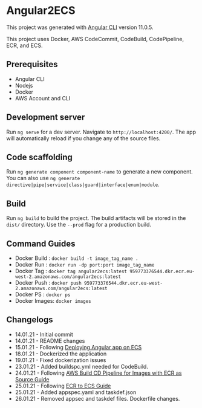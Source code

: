 # Angular2ECS

This project was generated with [Angular CLI](https://github.com/angular/angular-cli) version 11.0.5. &nbsp;

This project uses Docker, AWS CodeCommit, CodeBuild, CodePipeline, ECR, and ECS.

## Prerequisites
* Angular CLI
* Nodejs
* Docker
* AWS Account and CLI

## Development server

Run `ng serve` for a dev server. Navigate to `http://localhost:4200/`. The app will automatically reload if you change any of the source files.

## Code scaffolding

Run `ng generate component component-name` to generate a new component. You can also use `ng generate directive|pipe|service|class|guard|interface|enum|module`.

## Build

Run `ng build` to build the project. The build artifacts will be stored in the `dist/` directory. Use the `--prod` flag for 
a production build.

## Command Guides
* Docker Build : `docker build -t image_tag_name .`
* Docker Run   : `docker run -dp port:port image_tag_name`
* Docker Tag   : `docker tag angular2ecs:latest 959773376544.dkr.ecr.eu-west-2.amazonaws.com/angular2ecs:latest`
* Docker Push  : `docker push 959773376544.dkr.ecr.eu-west-2.amazonaws.com/angular2ecs:latest`
* Docker PS    : `docker ps`
* Docker Images: `docker images`

## Changelogs
* 14.01.21 - Initial commit
* 14.01.21 - README changes
* 15.01.21 - Following [Deploying Angular app on ECS](https://medium.com/bb-tutorials-and-thoughts/aws-deploying-angular-with-nodejs-app-on-ecs-2128208017f8)
* 18.01.21 - Dockerized the application
* 19.01.21 - Fixed dockerization issues
* 23.01.21 - Added buildspc.yml needed for CodeBuild.
* 24.01.21 - Following [AWS Build CD Pipeline for Images with ECR as Source Guide](https://aws.amazon.com/blogs/devops/build-a-continuous-delivery-pipeline-for-your-container-images-with-amazon-ecr-as-source/)
* 25.01.21 - Following [ECR to ECS Guide](https://docs.aws.amazon.com/codepipeline/latest/userguide/tutorials-ecs-ecr-codedeploy.html)
* 25.01.21 - Added appspec.yaml and taskdef.json
* 26.01.21 - Removed appsec and taskdef files. Dockerfile changes.
